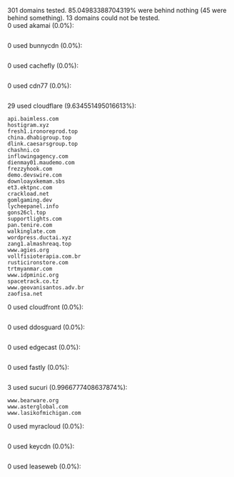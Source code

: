 301 domains tested. 85.04983388704319% were behind nothing (45 were behind something). 13 domains could not be tested.<br>
0 used akamai (0.0%):
```

```

0 used bunnycdn (0.0%):
```

```

0 used cachefly (0.0%):
```

```

0 used cdn77 (0.0%):
```

```

29 used cloudflare (9.634551495016613%):
```
api.baimless.com
hostigram.xyz
fresh1.ironoreprod.top
china.dhabigroup.top
dlink.caesarsgroup.top
chashni.co
inflowingagency.com
dienmay01.maudemo.com
frezzyhook.com
demo.devswire.com
downloayxkemam.sbs
et3.ektpnc.com
crackload.net
gomlgaming.dev
lycheepanel.info
gons26cl.top
supportlights.com
pan.tenire.com
walkinglate.com
wordpress.ductai.xyz
zang1.almashreaq.top
www.agies.org
vollfisioterapia.com.br
rusticironstore.com
trtmyanmar.com
www.idpminic.org
spacetrack.co.tz
www.geovanisantos.adv.br
zaofisa.net
```

0 used cloudfront (0.0%):
```

```

0 used ddosguard (0.0%):
```

```

0 used edgecast (0.0%):
```

```

0 used fastly (0.0%):
```

```

3 used sucuri (0.9966777408637874%):
```
www.bearware.org
www.asterglobal.com
www.lasikofmichigan.com
```

0 used myracloud (0.0%):
```

```

0 used keycdn (0.0%):
```

```

0 used leaseweb (0.0%):
```

```
